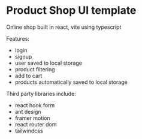 # Product Shop UI template 

Online shop built in react, vite using typescript 

Features: 
- login
- signup
- user saved to local storage
- product filtering
- add to cart
- products automatically saved to local storage

Third party libraries include: 
- react hook form
- ant design
- framer motion
- react router dom
- tailwindcss 
